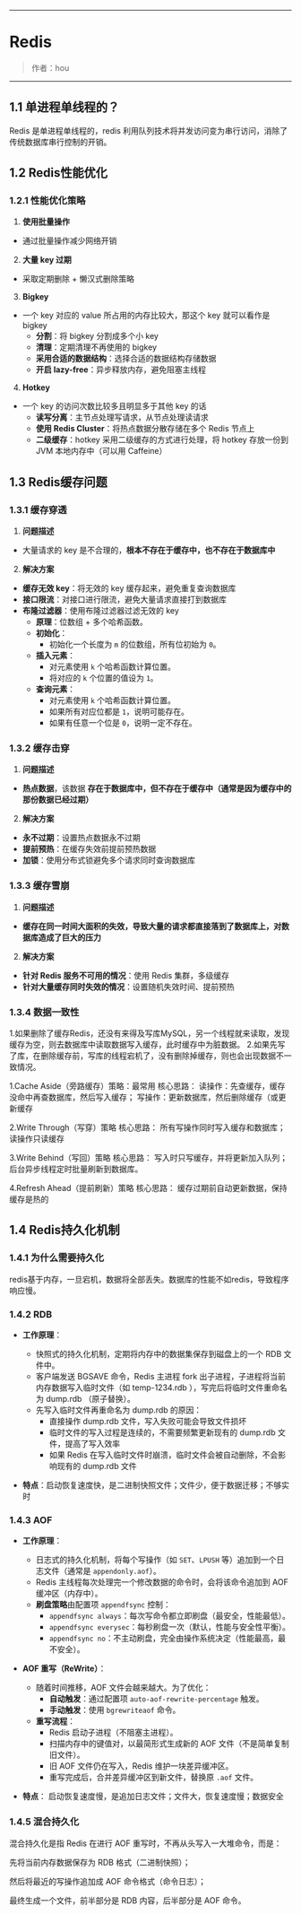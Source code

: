 ------

# Redis

> 作者：hou
------

## 1.1 单进程单线程的？

Redis 是单进程单线程的，redis 利用队列技术将并发访问变为串行访问，消除了传统数据库串行控制的开销。

## 1.2 Redis性能优化

### 1.2.1 性能优化策略

1. **使用批量操作**  
- 通过批量操作减少网络开销  

2. **大量 key 过期**  
- 采取定期删除 + 懒汉式删除策略  

3. **Bigkey**  
- 一个 key 对应的 value 所占用的内存比较大，那这个 key 就可以看作是 bigkey  
  - **分割**：将 bigkey 分割成多个小 key  
  - **清理**：定期清理不再使用的 bigkey  
  - **采用合适的数据结构**：选择合适的数据结构存储数据  
  - **开启 lazy-free**：异步释放内存，避免阻塞主线程  

4. **Hotkey**  
- 一个 key 的访问次数比较多且明显多于其他 key 的话  
  - **读写分离**：主节点处理写请求，从节点处理读请求  
  - **使用 Redis Cluster**：将热点数据分散存储在多个 Redis 节点上  
  - **二级缓存**：hotkey 采用二级缓存的方式进行处理，将 hotkey 存放一份到 JVM 本地内存中（可以用 Caffeine）  

## 1.3 Redis缓存问题

### 1.3.1 缓存穿透

1. **问题描述**  
- 大量请求的 key 是不合理的，**根本不存在于缓存中，也不存在于数据库中**  

2. **解决方案**  
- **缓存无效 key**：将无效的 key 缓存起来，避免重复查询数据库  
- **接口限流**：对接口进行限流，避免大量请求直接打到数据库  
- **布隆过滤器**：使用布隆过滤器过滤无效的 key  
  - **原理**：位数组 + 多个哈希函数。  
  - **初始化**：  
    - 初始化一个长度为 `m` 的位数组，所有位初始为 `0`。  
  - **插入元素**：  
    - 对元素使用 `k` 个哈希函数计算位置。  
    - 将对应的 `k` 个位置的值设为 `1`。  
  - **查询元素**：  
    - 对元素使用 `k` 个哈希函数计算位置。  
    - 如果所有对应位都是 `1`，说明可能存在。  
    - 如果有任意一个位是 `0`，说明一定不存在。

### 1.3.2 缓存击穿

1. **问题描述**  
- **热点数据**，该数据 **存在于数据库中，但不存在于缓存中（通常是因为缓存中的那份数据已经过期）**  

2. **解决方案**  
- **永不过期**：设置热点数据永不过期  
- **提前预热**：在缓存失效前提前预热数据  
- **加锁**：使用分布式锁避免多个请求同时查询数据库  

### 1.3.3 缓存雪崩

1. **问题描述**  
- **缓存在同一时间大面积的失效，导致大量的请求都直接落到了数据库上，对数据库造成了巨大的压力**  

2. **解决方案**  
- **针对 Redis 服务不可用的情况**：使用 Redis 集群，多级缓存  
- **针对大量缓存同时失效的情况**：设置随机失效时间、提前预热

### 1.3.4 数据一致性

1.如果删除了缓存Redis，还没有来得及写库MySQL，另一个线程就来读取，发现缓存为空，则去数据库中读取数据写入缓存，此时缓存中为脏数据。
2.如果先写了库，在删除缓存前，写库的线程宕机了，没有删除掉缓存，则也会出现数据不一致情况。

1.Cache Aside（旁路缓存）策略：最常用
核心思路：
读操作：先查缓存，缓存没命中再查数据库，然后写入缓存；
写操作：更新数据库，然后删除缓存（或更新缓存

2.Write Through（写穿）策略
核心思路：
所有写操作同时写入缓存和数据库；
读操作只读缓存

3.Write Behind（写回）策略
核心思路：
写入时只写缓存，并将更新加入队列；
后台异步线程定时批量刷新到数据库。

4.Refresh Ahead（提前刷新）策略
 核心思路：
缓存过期前自动更新数据，保持缓存是热的


## 1.4 Redis持久化机制

### 1.4.1 为什么需要持久化

redis基于内存，一旦宕机，数据将全部丢失。数据库的性能不如redis，导致程序响应慢。

### 1.4.2 RDB
- **工作原理**：
  - 快照式的持久化机制，定期将内存中的数据集保存到磁盘上的一个 RDB 文件中。
  - 客户端发送 BGSAVE 命令，Redis 主进程 fork 出子进程，子进程将当前内存数据写入临时文件（如 temp-1234.rdb ），写完后将临时文件重命名为 dump.rdb （原子替换）。
  - 先写入临时文件再重命名为 dump.rdb 的原因：
    - 直接操作 dump.rdb 文件，写入失败可能会导致文件损坏
    - 临时文件的写入过程是连续的，不需要频繁更新现有的 dump.rdb 文件，提高了写入效率
    - 如果 Redis 在写入临时文件时崩溃，临时文件会被自动删除，不会影响现有的 dump.rdb 文件

- **特点**：启动恢复速度快，是二进制快照文件；文件少，便于数据迁移；不够实时

### 1.4.3 AOF  
- **工作原理**：
   - 日志式的持久化机制，将每个写操作（如 `SET`、`LPUSH` 等）追加到一个日志文件（通常是 `appendonly.aof`）。
  - Redis 主线程每次处理完一个修改数据的命令时，会将该命令追加到 AOF 缓冲区（内存中）。
  - **刷盘策略**由配置项 `appendfsync` 控制：
    - `appendfsync always`：每次写命令都立即刷盘（最安全，性能最低）。
    - `appendfsync everysec`：每秒刷盘一次（默认，性能与安全性平衡）。
    - `appendfsync no`：不主动刷盘，完全由操作系统决定（性能最高，最不安全）。
- **AOF 重写（ReWrite）**：
  - 随着时间推移，AOF 文件会越来越大。为了优化：
    - **自动触发**：通过配置项 `auto-aof-rewrite-percentage` 触发。
    - **手动触发**：使用 `bgrewriteaof` 命令。
  - **重写流程**：
    - Redis 启动子进程（不阻塞主进程）。
    - 扫描内存中的键值对，以最简形式生成新的 AOF 文件（不是简单复制旧文件）。
    - 旧 AOF 文件仍在写入，Redis 维护一块差异缓冲区。
    - 重写完成后，合并差异缓冲区到新文件，替换原 `.aof` 文件。

- **特点**： 启动恢复速度慢，是追加日志文件；文件大，恢复速度慢；数据安全

### 1.4.5 混合持久化
混合持久化是指 Redis 在进行 AOF 重写时，不再从头写入一大堆命令，而是：

先将当前内存数据保存为 RDB 格式（二进制快照）；

然后将最近的写操作追加成 AOF 命令格式（命令日志）；

最终生成一个文件，前半部分是 RDB 内容，后半部分是 AOF 命令。